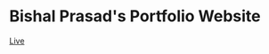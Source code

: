 # Bishal Prasad's Portfolio Website

<a href="https://bishal-prasad.netlify.app/" target="_blank">Live</a> 
